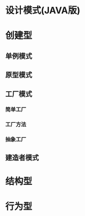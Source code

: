 # 设计模式(JAVA版)

# 创建型

## 单例模式

## 原型模式

## 工厂模式
### 简单工厂
### 工厂方法
### 抽象工厂

## 建造者模式

# 结构型

# 行为型



